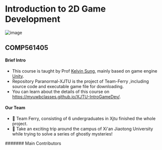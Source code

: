 # Introduction to 2D Game Development

![image](https://github.com/kiyotakali/Paranormal-XJTU/blob/main/add.png)
## COMP561405
#### Brief Intro
- This course is taught by Prof [Kelvin Sung](https://faculty.washington.edu/ksung/), mainly based on game engine [Unity](https://unity.com/cn).
- Repository Paranormal-XJTU is the project of Team-Ferry ,including source code and executable game file for downloading.
- You can learn about the details of this course on https://myuwbclasses.github.io/XJTU-IntroGameDev/.

#### Our Team
- 💞 Team Ferry, consisting of 6 undergraduates in Xjtu finished the whole project. 
- 💪 Take an exciting trip around the campus of Xi'an Jiaotong University while trying to solve a series of ghostly mysteries!

####### Main Contributors 

